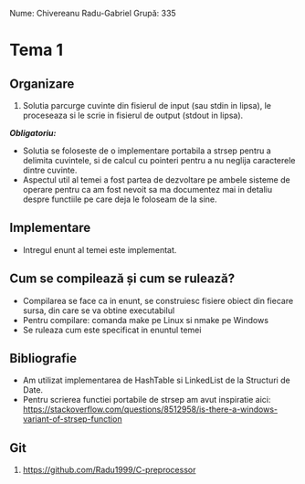 Nume: Chivereanu Radu-Gabriel
Grupă: 335

# Tema 1

## Organizare

1. Solutia parcurge cuvinte din fisierul de input (sau stdin in lipsa), le proceseaza si le scrie in fisierul de output (stdout in lipsa).

**_Obligatoriu:_**

- Solutia se foloseste de o implementare portabila a strsep pentru a delimita cuvintele, si de calcul cu pointeri pentru a nu neglija caracterele dintre cuvinte.
- Aspectul util al temei a fost partea de dezvoltare pe ambele sisteme de operare pentru ca am fost nevoit sa ma documentez mai in detaliu despre functiile pe care deja le foloseam de la sine.

## Implementare

- Intregul enunt al temei este implementat.

## Cum se compilează și cum se rulează?

- Compilarea se face ca in enunt, se construiesc fisiere obiect din fiecare sursa, din care se va obtine executabilul
- Pentru compilare: comanda make pe Linux si nmake pe Windows
- Se ruleaza cum este specificat in enuntul temei

## Bibliografie

- Am utilizat implementarea de HashTable si LinkedList de la Structuri de Date.
- Pentru scrierea functiei portabile de strsep am avut inspiratie aici: https://stackoverflow.com/questions/8512958/is-there-a-windows-variant-of-strsep-function

## Git

1. https://github.com/Radu1999/C-preprocessor

